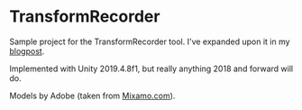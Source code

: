 # TransformRecorder

Sample project for the TransformRecorder tool. I've expanded upon it in my [blogpost](https://abbabon.github.io/2020-07-22-shader-graph-gradient/).

Implemented with Unity 2019.4.8f1, but really anything 2018 and forward will do.

Models by Adobe (taken from [Mixamo.com](https://www.mixamo.com/)).
